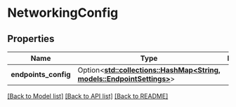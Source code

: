 # NetworkingConfig

## Properties

Name | Type | Description | Notes
------------ | ------------- | ------------- | -------------
**endpoints_config** | Option<[**std::collections::HashMap<String, models::EndpointSettings>**](EndpointSettings.md)> |  | [optional]

[[Back to Model list]](../README.md#documentation-for-models) [[Back to API list]](../README.md#documentation-for-api-endpoints) [[Back to README]](../README.md)


